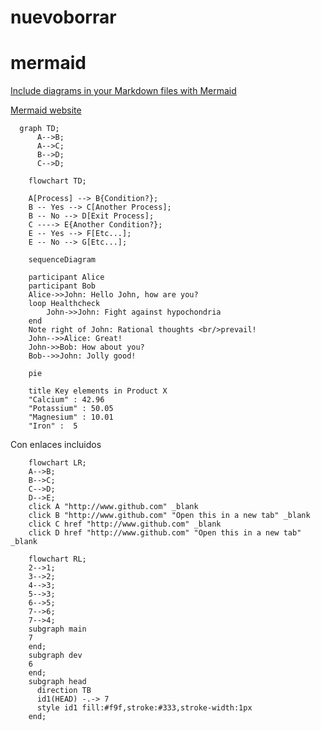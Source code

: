 # nuevoborrar

# mermaid
[Include diagrams in your Markdown files with Mermaid](https://github.blog/2022-02-14-include-diagrams-markdown-files-mermaid/)   

[Mermaid website](https://mermaid-js.github.io/mermaid/) 

```mermaid
  graph TD;
      A-->B;
      A-->C;
      B-->D;
      C-->D;
```

```mermaid
    flowchart TD;

    A[Process] --> B{Condition?};
    B -- Yes --> C[Another Process];
    B -- No --> D[Exit Process];
    C ----> E{Another Condition?};
    E -- Yes --> F[Etc...];
    E -- No --> G[Etc...];

```

```mermaid
    sequenceDiagram

    participant Alice
    participant Bob
    Alice->>John: Hello John, how are you?
    loop Healthcheck
        John->>John: Fight against hypochondria
    end
    Note right of John: Rational thoughts <br/>prevail!
    John-->>Alice: Great!
    John->>Bob: How about you?
    Bob-->>John: Jolly good!
```    

```mermaid
    pie

    title Key elements in Product X
    "Calcium" : 42.96
    "Potassium" : 50.05
    "Magnesium" : 10.01
    "Iron" :  5
```

Con enlaces incluidos

```mermaid
    flowchart LR;
    A-->B;
    B-->C;
    C-->D;
    D-->E;
    click A "http://www.github.com" _blank
    click B "http://www.github.com" "Open this in a new tab" _blank
    click C href "http://www.github.com" _blank
    click D href "http://www.github.com" "Open this in a new tab" _blank
```

```mermaid
    flowchart RL;
    2-->1;
    3-->2;
    4-->3;
    5-->3;
    6-->5;
    7-->6;
    7-->4;
    subgraph main
    7
    end;
    subgraph dev
    6
    end;
    subgraph head
      direction TB
      id1(HEAD) -.-> 7
      style id1 fill:#f9f,stroke:#333,stroke-width:1px
    end;
    
```
